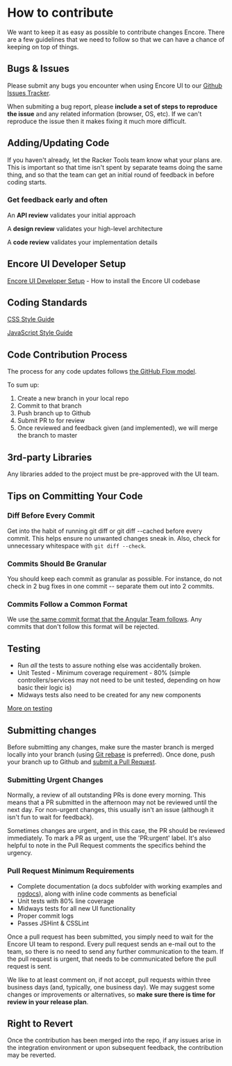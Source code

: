 # How to contribute

We want to keep it as easy as possible to contribute changes Encore. There are a few guidelines that we need to follow so that we can have a chance of keeping on top of things.

## Bugs & Issues

Please submit any bugs you encounter when using Encore UI to our [Github Issues Tracker](https://github.com/rackerlabs/encore-ui/issues).

When submiting a bug report, please **include a set of steps to reproduce the issue** and any related information (browser, OS, etc). If we can't reproduce the issue then it makes fixing it much more difficult.

## Adding/Updating Code

If you haven't already, let the Racker Tools team know what your plans are. This is important so that time isn't spent by separate teams doing the same thing, and so that the team can get an initial round of feedback in before coding starts.

### Get feedback early and often

An **API review** validates your initial approach

A **design review** validates your high-level architecture

A **code review** validates your implementation details

## Encore UI Developer Setup

[Encore UI Developer Setup](./guides/ui-setup.md) - How to install the Encore UI codebase

## Coding Standards

[CSS Style Guide](./guides/css-styleguide.md)

[JavaScript Style Guide](./guides/js-styleguide.md)

## Code Contribution Process

The process for any code updates follows [the GitHub Flow model](http://scottchacon.com/2011/08/31/github-flow.html).

To sum up:

1. Create a new branch in your local repo
2. Commit to that branch
3. Push branch up to Github
4. Submit PR to for review
5. Once reviewed and feedback given (and implemented), we will merge the branch to master

## 3rd-party Libraries

Any libraries added to the project must be pre-approved with the UI team.

## Tips on Committing Your Code

### Diff Before Every Commit

Get into the habit of running git diff or git diff --cached before every commit. This helps ensure no unwanted changes sneak in. Also, check for unnecessary whitespace with `git diff --check`.

### Commits Should Be Granular

You should keep each commit as granular as possible. For instance, do not check in 2 bug fixes in one commit -- separate them out into 2 commits.

### Commits Follow a Common Format

We use [the same commit format that the Angular Team follows](https://github.com/angular/angular.js/blob/master/CONTRIBUTING.md#commit-message-format). Any commits that don't follow this format will be rejected.

## Testing

* Run _all_ the tests to assure nothing else was accidentally broken.
* Unit Tested - Minimum coverage requirement - 80% (simple controllers/services may not need to be unit tested, depending on how basic their logic is)
* Midways tests also need to be created for any new components

[More on testing](./guides/testing.md)

## Submitting changes

Before submitting any changes, make sure the master branch is merged locally into your branch (using [Git rebase](http://git-scm.com/book/en/Git-Branching-Rebasing) is preferred). Once done, push your branch up to Github and [submit a Pull Request](https://help.github.com/articles/using-pull-requests).

### Submitting Urgent Changes

Normally, a review of all outstanding PRs is done every morning. This means that a PR submitted in the afternoon may not be reviewed until the next day. For non-urgent changes, this usually isn't an issue (although it isn't fun to wait for feedback).

Sometimes changes are urgent, and in this case, the PR should be reviewed immediately. To mark a PR as urgent, use the 'PR:urgent' label. It's also helpful to note in the Pull Request comments the specifics behind the urgency.

### Pull Request Minimum Requirements

- Complete documentation (a docs subfolder with working examples and [ngdocs](https://github.com/angular/angular.js/wiki/Writing-AngularJS-Documentation)), along with inline code comments as beneficial
- Unit tests with 80% line coverage
- Midways tests for all new UI functionality
- Proper commit logs
- Passes JSHint & CSSLint

Once a pull request has been submitted, you simply need to wait for the Encore UI team to respond. Every pull request sends an e-mail out to the team, so there is no need to send any further communication to the team. If the pull request is urgent, that needs to be communicated before the pull request is sent.

We like to at least comment on, if not accept, pull requests within three business days (and, typically, one business day). We may suggest some changes or improvements or alternatives, so **make sure there is time for review in your release plan**.

## Right to Revert

Once the contribution has been merged into the repo, if any issues arise in the integration environment or upon subsequent feedback, the contribution may be reverted.
